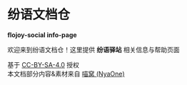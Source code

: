 # 纷语文档仓
**flojoy-social info-page**

欢迎来到纷语文档仓！这里提供 **纷语驿站** 相关信息与帮助页面

基于 <a href="https://creativecommons.org/licenses/by-sa/4.0/deed.zh-hans">CC-BY-SA-4.0</a> 授权<br>本文档部分内容&素材来自 <a href="https://docs.nya.one/">喵窝 (NyaOne)</a>
